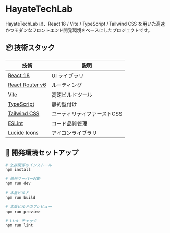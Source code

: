 # HayateTechLab

HayateTechLab は、React 18 / Vite / TypeScript / Tailwind CSS を用いた高速かつモダンなフロントエンド開発環境をベースにしたプロジェクトです。

## 📦 技術スタック

| 技術        | 説明 |
|-------------|------|
| [React 18](https://reactjs.org/) | UI ライブラリ |
| [React Router v6](https://reactrouter.com/) | ルーティング |
| [Vite](https://vitejs.dev/) | 高速ビルドツール |
| [TypeScript](https://www.typescriptlang.org/) | 静的型付け |
| [Tailwind CSS](https://tailwindcss.com/) | ユーティリティファーストCSS |
| [ESLint](https://eslint.org/) | コード品質管理 |
| [Lucide Icons](https://lucide.dev/) | アイコンライブラリ |

## 🚀 開発環境セットアップ

```bash
# 依存関係のインストール
npm install

# 開発サーバー起動
npm run dev

# 本番ビルド
npm run build

# 本番ビルドのプレビュー
npm run preview

# Lint チェック
npm run lint
